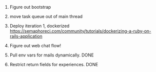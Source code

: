1. Figure out bootstrap
2. move task queue out of main thread
3. Deploy iteration 1, dockerized https://semaphoreci.com/community/tutorials/dockerizing-a-ruby-on-rails-application
4. Figure out web chat flow!


5. Pull env vars for mails dynamically. DONE
6. Restrict return fields for experiences. DONE 
